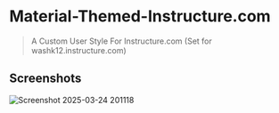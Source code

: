 # Material-Themed-Instructure.com
> A Custom User Style For Instructure.com (Set for washk12.instructure.com)

## Screenshots


![Screenshot 2025-03-24 201118](https://github.com/user-attachments/assets/9a0d6f0a-6678-426c-bee7-d0f4eb496267)
